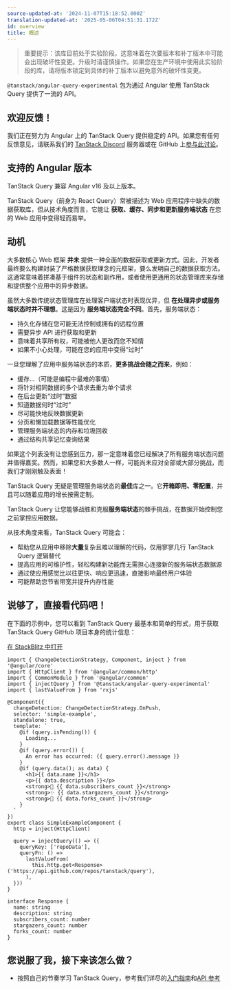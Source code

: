 ```yaml
---
source-updated-at: '2024-11-07T15:18:52.000Z'
translation-updated-at: '2025-05-06T04:51:31.172Z'
id: overview
title: 概述
---
```

> 重要提示：该库目前处于实验阶段。这意味着在次要版本和补丁版本中可能会出现破坏性变更。升级时请谨慎操作。如果您在生产环境中使用此实验阶段的库，请将版本锁定到具体的补丁版本以避免意外的破坏性变更。

`@tanstack/angular-query-experimental` 包为通过 Angular 使用 TanStack Query 提供了一流的 API。

## 欢迎反馈！

我们正在努力为 Angular 上的 TanStack Query 提供稳定的 API。如果您有任何反馈意见，请联系我们的 [TanStack Discord](https://tlinz.com/discord) 服务器或在 GitHub 上[参与此讨论](https://github.com/TanStack/query/discussions/6293)。

## 支持的 Angular 版本

TanStack Query 兼容 Angular v16 及以上版本。

TanStack Query（前身为 React Query）常被描述为 Web 应用程序中缺失的数据获取库，但从技术角度而言，它能让 **获取、缓存、同步和更新服务端状态** 在您的 Web 应用中变得轻而易举。

## 动机

大多数核心 Web 框架 **并未** 提供一种全面的数据获取或更新方式。因此，开发者最终要么构建封装了严格数据获取理念的元框架，要么发明自己的数据获取方法。这通常意味着拼凑基于组件的状态和副作用，或者使用更通用的状态管理库来存储和提供整个应用中的异步数据。

虽然大多数传统状态管理库在处理客户端状态时表现优异，但 **在处理异步或服务端状态时并不理想**。这是因为 **服务端状态完全不同**。首先，服务端状态：

- 持久化存储在您可能无法控制或拥有的远程位置
- 需要异步 API 进行获取和更新
- 意味着共享所有权，可能被他人更改而您不知情
- 如果不小心处理，可能在您的应用中变得“过时”

一旦您理解了应用中服务端状态的本质，**更多挑战会随之而来**，例如：

- 缓存...（可能是编程中最难的事情）
- 将针对相同数据的多个请求去重为单个请求
- 在后台更新“过时”数据
- 知道数据何时“过时”
- 尽可能快地反映数据更新
- 分页和懒加载数据等性能优化
- 管理服务端状态的内存和垃圾回收
- 通过结构共享记忆查询结果

如果这个列表没有让您感到压力，那一定意味着您已经解决了所有服务端状态问题并值得嘉奖。然而，如果您和大多数人一样，可能尚未应对全部或大部分挑战，而我们才刚刚触及表面！

TanStack Query 无疑是管理服务端状态的**最佳**库之一。它**开箱即用、零配置**，并且可以随着应用的增长按需定制。

TanStack Query 让您能够战胜和克服**服务端状态**的棘手挑战，在数据开始控制您之前掌控应用数据。

从技术角度来看，TanStack Query 可能会：

- 帮助您从应用中移除**大量**复杂且难以理解的代码，仅用寥寥几行 TanStack Query 逻辑替代
- 提高应用的可维护性，轻松构建新功能而无需担心连接新的服务端状态数据源
- 通过使应用感觉比以往更快、响应更迅速，直接影响最终用户体验
- 可能帮助您节省带宽并提升内存性能

[//]: # '示例'

## 说够了，直接看代码吧！

在下面的示例中，您可以看到 TanStack Query 最基本和简单的形式，用于获取 TanStack Query GitHub 项目本身的统计信息：

[在 StackBlitz 中打开](https://stackblitz.com/github/TanStack/query/tree/main/examples/angular/simple)

```angular-ts
import { ChangeDetectionStrategy, Component, inject } from '@angular/core'
import { HttpClient } from '@angular/common/http'
import { CommonModule } from '@angular/common'
import { injectQuery } from '@tanstack/angular-query-experimental'
import { lastValueFrom } from 'rxjs'

@Component({
  changeDetection: ChangeDetectionStrategy.OnPush,
  selector: 'simple-example',
  standalone: true,
  template: `
    @if (query.isPending()) {
      Loading...
    }
    @if (query.error()) {
      An error has occurred: {{ query.error().message }}
    }
    @if (query.data(); as data) {
      <h1>{{ data.name }}</h1>
      <p>{{ data.description }}</p>
      <strong>👀 {{ data.subscribers_count }}</strong>
      <strong>✨ {{ data.stargazers_count }}</strong>
      <strong>🍴 {{ data.forks_count }}</strong>
    }
  `
})
export class SimpleExampleComponent {
  http = inject(HttpClient)

  query = injectQuery(() => ({
    queryKey: ['repoData'],
    queryFn: () =>
      lastValueFrom(
        this.http.get<Response>('https://api.github.com/repos/tanstack/query'),
      ),
  }))
}

interface Response {
  name: string
  description: string
  subscribers_count: number
  stargazers_count: number
  forks_count: number
}
```

## 您说服了我，接下来该怎么做？

- 按照自己的节奏学习 TanStack Query，参考我们详尽的[入门指南](../installation)和[API 参考](../reference/functions/injectquery)
